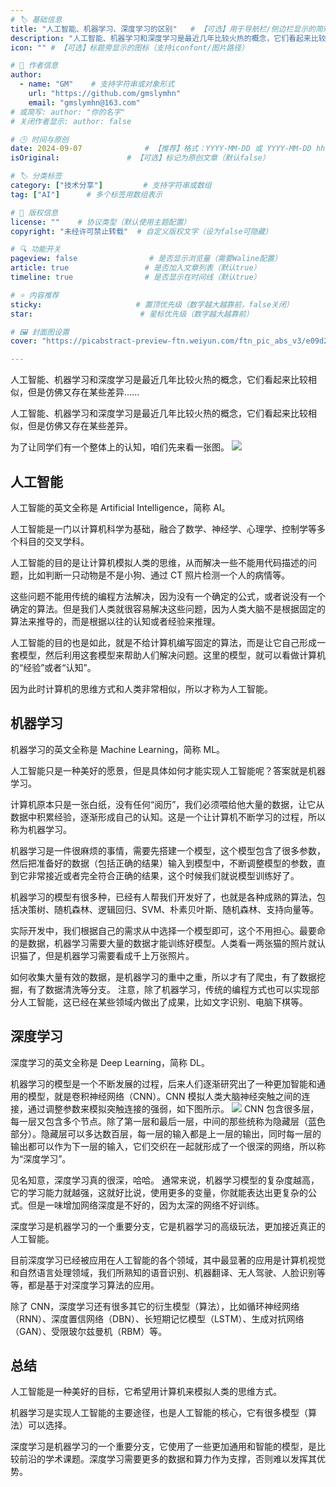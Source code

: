```yaml
---
# 🏷️ 基础信息
title: "人工智能、机器学习、深度学习的区别"   # 【可选】用于导航栏/侧边栏显示的简短标题
description: "人工智能、机器学习和深度学习是最近几年比较火热的概念，它们看起来比较相似，但是仿佛又存在某些差异......" # 【SEO优化】用于搜索引擎显示的描述
icon: "" # 【可选】标题旁显示的图标（支持iconfont/图片路径）

# 👤 作者信息
author: 
  - name: "GM"    # 支持字符串或对象形式
    url: "https://github.com/gmslymhn" 
    email: "gmslymhn@163.com"
# 或简写: author: "你的名字" 
# 关闭作者显示: author: false

# 🕒 时间与原创
date: 2024-09-07              # 【推荐】格式：YYYY-MM-DD 或 YYYY-MM-DD hh:mm:ss
isOriginal:               # 【可选】标记为原创文章（默认false）

# 🏷️ 分类标签
category: ["技术分享"]         # 支持字符串或数组
tag: ["AI"]      # 多个标签用数组表示

# 📜 版权信息
license: ""    # 协议类型（默认使用主题配置）
copyright: "未经许可禁止转载"  # 自定义版权文字（设为false可隐藏）

# 🔍 功能开关
pageview: false                # 是否显示浏览量（需要Waline配置）
article: true                 # 是否加入文章列表（默认true）
timeline: true                # 是否显示在时间线（默认true）

# ⭐ 内容推荐
sticky:                     # 置顶优先级（数字越大越靠前，false关闭）
star:                        # 星标优先级（数字越大越靠前）

# 🖼️ 封面图设置
cover: "https://picabstract-preview-ftn.weiyun.com/ftn_pic_abs_v3/e09d2d9e1fb8a42a2675cabe65df4b93050a7ff791eeb594227d270acf6229a15ba6ac8e0bf20370b1f8eaed3fb77679?pictype=scale&from=30013&version=3.3.3.3&fname=2024-09-07hJBNp.png&size=1000"  # 文章卡片封面图（建议尺寸：1200×600）

---
```

人工智能、机器学习和深度学习是最近几年比较火热的概念，它们看起来比较相似，但是仿佛又存在某些差异......
<!-- more -->
人工智能、机器学习和深度学习是最近几年比较火热的概念，它们看起来比较相似，但是仿佛又存在某些差异。

为了让同学们有一个整体上的认知，咱们先来看一张图。
![](https://picabstract-preview-ftn.weiyun.com/ftn_pic_abs_v3/dac97df59dd1c11c2d167613182a588703bcd56f9b8b400d7b2d7d87712308ea3d72239440d54cb9c0570e6a02c6f86b?pictype=scale&from=30013&version=3.3.3.3&fname=2024-09-07K3BhG.png&size=1000)
## 人工智能
人工智能的英文全称是 Artificial Intelligence，简称 AI。

人工智能是一门以计算机科学为基础，融合了数学、神经学、心理学、控制学等多个科目的交叉学科。

人工智能的目的是让计算机模拟人类的思维，从而解决一些不能用代码描述的问题，比如判断一只动物是不是小狗、通过 CT 照片检测一个人的病情等。

这些问题不能用传统的编程方法解决，因为没有一个确定的公式，或者说没有一个确定的算法。但是我们人类就很容易解决这些问题，因为人类大脑不是根据固定的算法来推导的，而是根据以往的认知或者经验来推理。

人工智能的目的也是如此，就是不给计算机编写固定的算法，而是让它自己形成一套模型，然后利用这套模型来帮助人们解决问题。这里的模型，就可以看做计算机的“经验”或者“认知”。

因为此时计算机的思维方式和人类非常相似，所以才称为人工智能。

## 机器学习

机器学习的英文全称是 Machine Learning，简称 ML。

人工智能只是一种美好的愿景，但是具体如何才能实现人工智能呢？答案就是机器学习。

计算机原本只是一张白纸，没有任何“阅历”，我们必须喂给他大量的数据，让它从数据中积累经验，逐渐形成自己的认知。这是一个让计算机不断学习的过程，所以称为机器学习。

机器学习是一件很麻烦的事情，需要先搭建一个模型，这个模型包含了很多参数，然后把准备好的数据（包括正确的结果）输入到模型中，不断调整模型的参数，直到它非常接近或者完全符合正确的结果，这个时候我们就说模型训练好了。

机器学习的模型有很多种，已经有人帮我们开发好了，也就是各种成熟的算法，包括决策树、随机森林、逻辑回归、SVM、朴素贝叶斯、随机森林、支持向量等。

实际开发中，我们根据自己的需求从中选择一个模型即可，这个不用担心。最要命的是数据，机器学习需要大量的数据才能训练好模型。人类看一两张猫的照片就认识猫了，但是机器学习需要看成千上万张照片。

如何收集大量有效的数据，是机器学习的重中之重，所以才有了爬虫，有了数据挖掘，有了数据清洗等分支。
注意，除了机器学习，传统的编程方式也可以实现部分人工智能，这已经在某些领域内做出了成果，比如文字识别、电脑下棋等。
## 深度学习

深度学习的英文全称是 Deep Learning，简称 DL。

机器学习的模型是一个不断发展的过程，后来人们逐渐研究出了一种更加智能和通用的模型，就是卷积神经网络（CNN）。CNN 模拟人类大脑神经突触之间的连接，通过调整参数来模拟突触连接的强弱，如下图所示。
![](https://picabstract-preview-ftn.weiyun.com/ftn_pic_abs_v3/a7944e432e1d55f28cbb4260c03866609b1b2d8688e78a21d800ed4c3eab882982b0a9d750539810c795b31e574ed779?pictype=scale&from=30013&version=3.3.3.3&fname=2024-09-07D0a0u.png&size=1000)
CNN 包含很多层，每一层又包含多个节点。除了第一层和最后一层，中间的那些统称为隐藏层（蓝色部分）。隐藏层可以多达数百层，每一层的输入都是上一层的输出，同时每一层的输出都可以作为下一层的输入，它们交织在一起就形成了一个很深的网络，所以称为“深度学习”。

见名知意，深度学习真的很深，哈哈。
通常来说，机器学习模型的复杂度越高，它的学习能力就越强，这就好比说，使用更多的变量，你就能表达出更复杂的公式。但是一味增加网络深度是不好的，因为太深的网络不好训练。

深度学习是机器学习的一个重要分支，它是机器学习的高级玩法，更加接近真正的人工智能。

目前深度学习已经被应用在人工智能的各个领域，其中最显著的应用是计算机视觉和自然语言处理领域，我们所熟知的语音识别、机器翻译、无人驾驶、人脸识别等等，都是基于对深度学习算法的应用。

除了 CNN，深度学习还有很多其它的衍生模型（算法），比如循环神经网络（RNN）、深度置信网络（DBN）、长短期记忆模型（LSTM）、生成对抗网络（GAN）、受限玻尔兹曼机（RBM）等。
## 总结
人工智能是一种美好的目标，它希望用计算机来模拟人类的思维方式。

机器学习是实现人工智能的主要途径，也是人工智能的核心，它有很多模型（算法）可以选择。

深度学习是机器学习的一个重要分支，它使用了一些更加通用和智能的模型，是比较前沿的学术课题。深度学习需要更多的数据和算力作为支撑，否则难以发挥其优势。